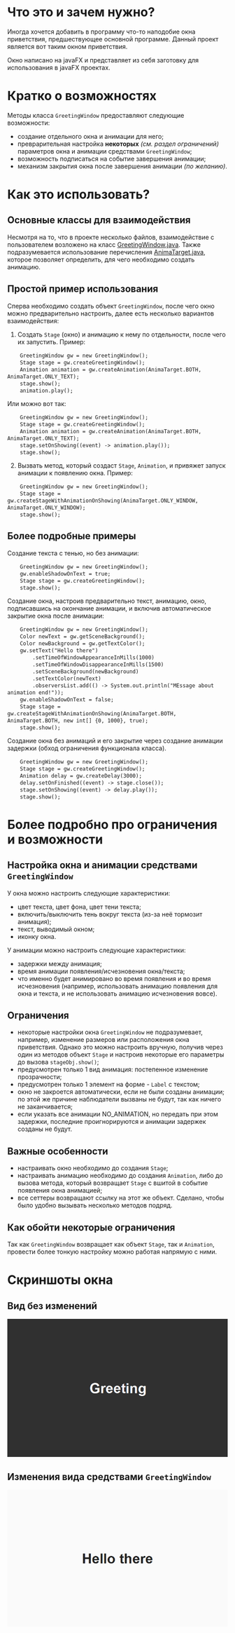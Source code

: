 # Что это и зачем нужно?
Иногда хочется добавить в программу что-то наподобие окна приветствия, предшествующее основной программе. Данный проект является вот таким окном приветствия.

Окно написано на javaFX и представляет из себя заготовку для использования в javaFX проектах.

# Кратко о возможностях
Методы класса `GreetingWindow` предоставляют следующие возможности:
* создание отдельного окна и анимации для него;
* преврарительная настройка **некоторых** *(см. раздел ограничений)* параметров окна и анимации средствами `GreetingWindow`;
* возможность подписаться на событие завершения анимации;
* механизм закрытия окна после завершения анимации *(по желанию)*.

# Как это использовать?

## Основные классы для взаимодействия
Несмотря на то, что в проекте несколько файлов, взаимодействие с пользователем возложено на класс [GreetingWindow.java](src/main/java/nongroup/GreetingWindow.java).
Также подразумевается использование перечисления [AnimaTarget.java](src/main/java/nongroup/AnimaTarget.java), которое позволяет определить, для чего необходимо создать анимацию.

## Простой пример использования
Сперва необходимо создать объект `GreetingWindow`, после чего окно можно предварительно настроить, далее есть несколько вариантов взаимодействия:
1. Создать `Stage` (окно) и анимацию к нему по отдельности, после чего их запустить.
Пример:
```
    GreetingWindow gw = new GreetingWindow();
    Stage stage = gw.createGreetingWindow();
    Animation animation = gw.createAnimation(AnimaTarget.BOTH, AnimaTarget.ONLY_TEXT);
    stage.show();
    animation.play();
```

Или можно вот так:
```
    GreetingWindow gw = new GreetingWindow();
    Stage stage = gw.createGreetingWindow();
    Animation animation = gw.createAnimation(AnimaTarget.BOTH, AnimaTarget.ONLY_TEXT);
    stage.setOnShowing((event) -> animation.play());
    stage.show();
```

2. Вызвать метод, который создаст `Stage`, `Animation`, и привяжет запуск анимации к появлению окна.
Пример:
```
    GreetingWindow gw = new GreetingWindow();
    Stage stage = gw.createStageWithAnimationOnShowing(AnimaTarget.ONLY_WINDOW, AnimaTarget.ONLY_WINDOW);
    stage.show();
```

## Более подробные примеры
Создание текста с тенью, но без анимации:
```
    GreetingWindow gw = new GreetingWindow();
    gw.enableShadowOnText = true;
    Stage stage = gw.createGreetingWindow();
    stage.show();
```

Создание окна, настроив предварительно текст, анимацию, окно, подписавшись на окончание анимации, и включив автоматическое закрытие окна после анимации:
```
    GreetingWindow gw = new GreetingWindow();
    Color newText = gw.getSceneBackground();
    Color newBackground = gw.getTextColor();
    gw.setText("Hello there")
        .setTimeOfWindowAppearanceInMills(1000)
        .setTimeOfWindowDisappearanceInMills(1500)
        .setSceneBackground(newBackground)
        .setTextColor(newText)
        .observersList.add(() -> System.out.println("MEssage about animation end!"));
    gw.enableShadowOnText = false;
    Stage stage = gw.createStageWithAnimationOnShowing(AnimaTarget.BOTH, AnimaTarget.BOTH, new int[] {0, 1000}, true);   
    stage.show();
```

Создание окна без анимаций и его закрытие через создание анимации задержки (обход ограничения функционала класса).
```
    GreetingWindow gw = new GreetingWindow();
    Stage stage = gw.createGreetingWindow();
    Animation delay = gw.createDelay(3000);
    delay.setOnFinished((event) -> stage.close());
    stage.setOnShowing((event) -> delay.play());
    stage.show();
```

# Более подробно про ограничения и возможности

## Настройка окна и анимации средствами `GreetingWindow`
У окна можно настроить следующие характеристики:
* цвет текста, цвет фона, цвет тени текста;
* включить/выключить тень вокруг текста (из-за неё тормозит анимация);
* текст, выводимый окном;
* иконку окна.

У анимации можно настроить следующие характеристики:
* задержки между анимация;
* время анимации появления/исчезновения окна/текста;
* что именно будет анимировано во время появления и во время исчезновения (например, использовать анимацию появления для окна и текста, и не использовать анимацию исчезновения вовсе).

## Ограничения
* некоторые настройки окна `GreetingWindow` не подразумевает, например, изменение размеров или расположения окна приветствия. Однако это можно настроить вручную, получив через один из методов объект `Stage` и настроив некоторые его параметры до вызова `stageObj.show()`;
* предусмотрен только 1 вид анимация: постепенное изменение прозрачности;
* предусмотрен только 1 элемент на форме - `Label` с текстом;
* окно не закроется автоматически, если не были созданы анимации; по этой же причине наблюдатели вызваны не будут, так как ничего не заканчивается;
* если указать все анимации NO_ANIMATION, но передать при этом задержки, последние проигнорируются и анимации задержек созданы не будут.

## Важные особенности
* настраивать окно необходимо до создания `Stage`;
* настраивать анимацию необходимо до создания `Animation`, либо до вызова метода, который возвращает `Stage` с вшитой в событие появления окна анимацией;
* все сеттеры возвращают ссылку на этот же объект. Сделано, чтобы было удобно вызывать несколько методов подряд.

## Как обойти некоторые ограничения
Так как `GreetingWindow` возвращает как объект `Stage`, так и `Animation`, провести более тонкую настройку можно работая напрямую с ними.

# Скриншоты окна

## Вид без изменений
![здесь должен быть скриншот, но он куда-то пропал](src/main/resources/screenshots/screenshot1.PNG)

## Изменения вида средствами `GreetingWindow`
![здесь должен быть скриншот, но он куда-то пропал](src/main/resources/screenshots/screenshot2.PNG)


